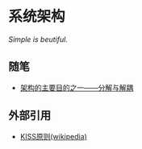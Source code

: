 # 系统架构
*Simple is beutiful.*

## 随笔

- [架构的主要目的之一——分解与解耦](002-分解与解耦)

## 外部引用

- [KISS原则(wikipedia)](https://zh.wikipedia.org/wiki/KISS原则)

